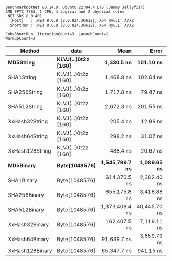 ```

BenchmarkDotNet v0.14.0, Ubuntu 22.04.4 LTS (Jammy Jellyfish)
AMD EPYC 7763, 1 CPU, 4 logical and 2 physical cores
.NET SDK 8.0.401
  [Host]   : .NET 8.0.8 (8.0.824.36612), X64 RyuJIT AVX2
  ShortRun : .NET 8.0.8 (8.0.824.36612), X64 RyuJIT AVX2

Job=ShortRun  IterationCount=3  LaunchCount=1  
WarmupCount=3  

```
| Method          | data                | Mean           | Error        | StdDev      | Min            | Max            | Gen0   | Allocated |
|---------------- |-------------------- |---------------:|-------------:|------------:|---------------:|---------------:|-------:|----------:|
| **MD5String**       | **KLVJ(...)0t2z [160]** |     **1,330.5 ns** |    **101.10 ns** |     **5.54 ns** |     **1,324.6 ns** |     **1,335.6 ns** | **0.0134** |    **1128 B** |
| SHA1String      | KLVJ(...)0t2z [160] |     1,468.8 ns |    102.64 ns |     5.63 ns |     1,464.9 ns |     1,475.3 ns | 0.0153 |    1416 B |
| SHA256String    | KLVJ(...)0t2z [160] |     1,717.8 ns |     79.47 ns |     4.36 ns |     1,712.8 ns |     1,720.9 ns | 0.0210 |    1856 B |
| SHA512String    | KLVJ(...)0t2z [160] |     2,672.3 ns |    201.55 ns |    11.05 ns |     2,662.4 ns |     2,684.2 ns | 0.0381 |    3240 B |
| XxHash32String  | KLVJ(...)0t2z [160] |       205.4 ns |     12.89 ns |     0.71 ns |       204.6 ns |       206.0 ns | 0.0069 |     584 B |
| XxHash64String  | KLVJ(...)0t2z [160] |       298.2 ns |     31.07 ns |     1.70 ns |       296.4 ns |       299.7 ns | 0.0086 |     728 B |
| XxHash128String | KLVJ(...)0t2z [160] |       488.4 ns |     20.67 ns |     1.13 ns |       487.7 ns |       489.7 ns | 0.0134 |    1128 B |
| **MD5Binary**       | **Byte[1048576]**       | **1,545,799.7 ns** |  **1,089.65 ns** |    **59.73 ns** | **1,545,741.2 ns** | **1,545,860.6 ns** |      **-** |      **41 B** |
| SHA1Binary      | Byte[1048576]       |   614,370.5 ns |  2,382.40 ns |   130.59 ns |   614,221.3 ns |   614,463.9 ns |      - |      49 B |
| SHA256Binary    | Byte[1048576]       |   655,175.8 ns |  3,418.88 ns |   187.40 ns |   654,983.7 ns |   655,358.1 ns |      - |      57 B |
| SHA512Binary    | Byte[1048576]       | 1,373,408.4 ns | 40,445.70 ns | 2,216.97 ns | 1,372,111.2 ns | 1,375,968.3 ns |      - |      89 B |
| XxHash32Binary  | Byte[1048576]       |   162,407.5 ns |  7,119.11 ns |   390.22 ns |   162,164.9 ns |   162,857.7 ns |      - |      32 B |
| XxHash64Binary  | Byte[1048576]       |    91,639.7 ns |  3,659.79 ns |   200.61 ns |    91,423.2 ns |    91,819.2 ns |      - |      32 B |
| XxHash128Binary | Byte[1048576]       |    65,347.7 ns |    941.15 ns |    51.59 ns |    65,290.9 ns |    65,391.5 ns |      - |      40 B |

